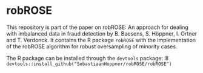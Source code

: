 # robROSE
This repository is part of the paper on robROSE: An approach for dealing with imbalanced data in fraud detection by B. Baesens, S. Höppner, I. Ortner and T. Verdonck. It contains the R package `robROSE` with the implementation of the robROSE algorithm for robust oversampling of minority cases.

The R package can be installed through the `devtools` package:  lll `devtools::install_github("SebastiaanHoppner/robROSE/robROSE")`

